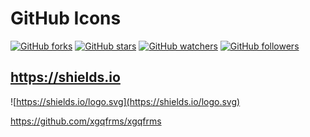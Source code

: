 # GitHub Icons


[![GitHub forks](https://img.shields.io/github/forks/xgqfrms/xgqfrms.svg?style=social&label=Fork&)](https://github.com/xgqfrms/xgqfrms)
[![GitHub stars](https://img.shields.io/github/stars/xgqfrms/xgqfrms.svg?style=social&label=Star&)](https://github.com/xgqfrms/xgqfrms)
[![GitHub watchers](https://img.shields.io/github/watchers/xgqfrms/xgqfrms.svg?style=social&label=Watch&)](https://github.com/xgqfrms/xgqfrms)
[![GitHub followers](https://img.shields.io/github/followers/xgqfrms.svg?style=social&label=Follow&)](https://github.com/xgqfrms)


## https://shields.io

![https://shields.io/logo.svg](https://shields.io/logo.svg)

https://github.com/xgqfrms/xgqfrms
